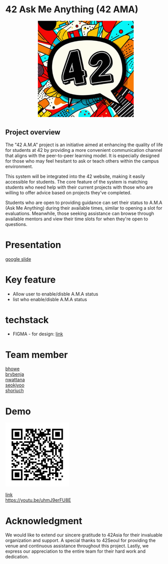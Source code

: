 # 42 Ask Me Anything (42 AMA)



<center>
<img src="./public/logo.png" width=300px>
</center>



## Project overview
The "42 A.M.A" project is an initiative aimed at enhancing the quality of life for students at 42 by providing a more convenient communication channel that aligns with the peer-to-peer learning model. It is especially designed for those who may feel hesitant to ask or teach others within the campus environment.

This system will be integrated into the 42 website, making it easily accessible for students. The core feature of the system is matching students who need help with their current projects with those who are willing to offer advice based on projects they've completed.

Students who are open to providing guidance can set their status to A.M.A (Ask Me Anything) during their available times, similar to opening a slot for evaluations. Meanwhile, those seeking assistance can browse through available mentors and view their time slots for when they're open to questions.

# Presentation
[google slide](https://docs.google.com/presentation/d/1Mb3eUoSsoAbJTkOcNogm4T_wnY2S1Dgfd5KQSEEYV3c/edit#slide=id.g1e884407abe_0_183)

# Key feature
- Allow user to enable/disble A.M.A status
- list who enable/disble A.M.A status

# techstack
- FIGMA - for design: [link](https://www.figma.com/design/wrlPgeJNbDfoE5S5IkXwU9/Team-B?node-id=0-1&t=ikxe8Y5wUze1YkDz-1)


# Team member
[bhowe](https://profile.intra.42.fr/users/bhowe)  
[brybenja](https://profile.intra.42.fr/users/brybenja)  
[nwattana](https://profile.intra.42.fr/users/nwattana)  
[seokjyoo](https://profile.intra.42.fr/users/seokjyoo)  
[shoriuch](https://profile.intra.42.fr/users/shoriuch)

# Demo
<img src="./public/qr_code.png" width=200px>

[link](https://youtu.be/uhmJ9erFU8E)  
https://youtu.be/uhmJ9erFU8E

# Acknowledgment

We would like to extend our sincere gratitude to 42Asia for their invaluable organization and support. A special thanks to 42Seoul for providing the venue and continuous assistance throughout this project. Lastly, we express our appreciation to the entire team for their hard work and dedication.
